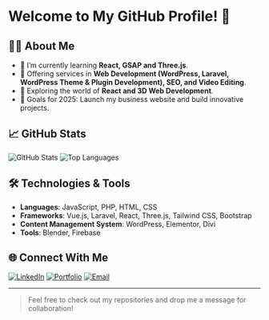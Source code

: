 # Welcome to My GitHub Profile! 👋


## 👨‍💻 About Me
- 🌱 I’m currently learning **React, GSAP and Three.js**.
- 💼 Offering services in **Web Development (WordPress, Laravel, WordPress Theme & Plugin Development), SEO, and Video Editing**.
- 🚀 Exploring the world of **React and 3D Web Development**.
- 🎯 Goals for 2025: Launch my business website and build innovative projects.

## 📈 GitHub Stats
![GitHub Stats](https://github-readme-stats.vercel.app/api?username=ak45akash&show_icons=true&theme=radical)
![Top Languages](https://github-readme-stats.vercel.app/api/top-langs/?username=ak45akash&layout=compact&theme=radical)

## 🛠️ Technologies & Tools
- **Languages**: JavaScript, PHP, HTML, CSS
- **Frameworks**: Vue.js, Laravel, React, Three.js, Tailwind CSS, Bootstrap
- **Content Management System**: WordPress, Elementor, Divi
- **Tools**: Blender, Firebase

## 🌐 Connect With Me
[![LinkedIn](https://img.shields.io/badge/LinkedIn-blue?logo=linkedin&logoColor=white)](https://www.linkedin.com/in/akashdeep-kancha-4ba330255/)
[![Portfolio](https://img.shields.io/badge/Portfolio-Black?logo=firefox&logoColor=white)](https://iakash.dev)
[![Email](https://img.shields.io/badge/Email-red?logo=gmail&logoColor=white)](mailto:ak45.akashdeep@gmail.com)

---

> Feel free to check out my repositories and drop me a message for collaboration!
